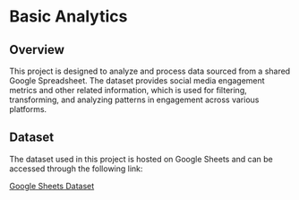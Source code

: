 # Basic Analytics

## Overview
This project is designed to analyze and process data sourced from a shared Google Spreadsheet. The dataset provides social media engagement metrics and other related information, which is used for filtering, transforming, and analyzing patterns in engagement across various platforms.

## Dataset
The dataset used in this project is hosted on Google Sheets and can be accessed through the following link:

[Google Sheets Dataset](https://docs.google.com/spreadsheets/d/1YhsgsN_WvYwDnhxpIcKqM-NXOfWrITm6Fc9h0agDKAI/edit?usp=sharing)
